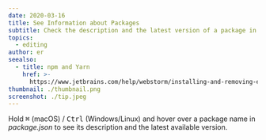 ```yaml
---
date: 2020-03-16
title: See Information about Packages
subtitle: Check the description and the latest version of a package in package.json.
topics:
  - editing
author: er
seealso:
  - title: npm and Yarn
    href: >-
      https://www.jetbrains.com/help/webstorm/installing-and-removing-external-software-using-node-package-manager.html
thumbnail: ./thumbnail.png
screenshot: ./tip.jpeg
---
```


Hold <kbd>⌘</kbd> (macOS) / <kbd>Ctrl</kbd> (Windows/Linux) and hover over a package name in _package.json_ to see its description and the latest available version.
